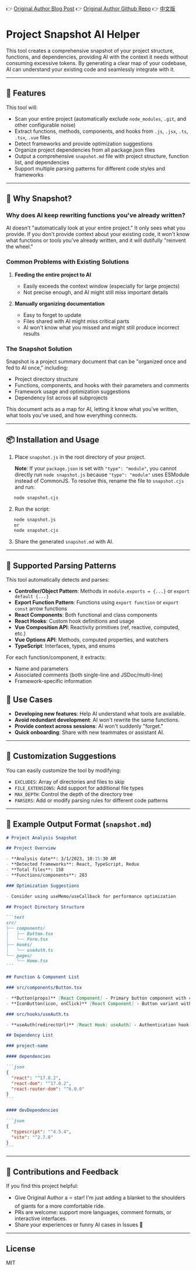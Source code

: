 👉 [Original Author Blog Post](https://jackle.pro/articles/ai-rewrite-functions-snapshot-solution)
👉 [Original Author Github Repo](https://github.com/chenjackle45/project-snapshot-ai-helper)
👉 [中文版](./README.md)

# Project Snapshot AI Helper

This tool creates a comprehensive snapshot of your project structure, functions, and dependencies, providing AI with the context it needs without consuming excessive tokens. By generating a clear map of your codebase, AI can understand your existing code and seamlessly integrate with it.

---

## 🚀 Features

This tool will:

- Scan your entire project (automatically exclude `node_modules`, `.git`, and other configurable noise)
- Extract functions, methods, components, and hooks from `.js`, `.jsx`, `.ts`, `.tsx`, `.vue` files
- Detect frameworks and provide optimization suggestions
- Organize project dependencies from all package.json files
- Output a comprehensive `snapshot.md` file with project structure, function list, and dependencies
- Support multiple parsing patterns for different code styles and frameworks

---

## 🤔 Why Snapshot?

### Why does AI keep rewriting functions you've already written?

AI doesn't "automatically look at your entire project." It only sees what you provide. If you don't provide context about your existing code, it won't know what functions or tools you've already written, and it will dutifully "reinvent the wheel."

### Common Problems with Existing Solutions

1. **Feeding the entire project to AI**

   - Easily exceeds the context window (especially for large projects)
   - Not precise enough, and AI might still miss important details

2. **Manually organizing documentation**
   - Easy to forget to update
   - Files shared with AI might miss critical parts
   - AI won't know what you missed and might still produce incorrect results

### The Snapshot Solution

Snapshot is a project summary document that can be "organized once and fed to AI once," including:

- Project directory structure
- Functions, components, and hooks with their parameters and comments
- Framework usage and optimization suggestions
- Dependency list across all subprojects

This document acts as a map for AI, letting it know what you've written, what tools you've used, and how everything connects.

---

## 📦 Installation and Usage

1. Place `snapshot.js` in the root directory of your project.

   **Note**: If your `package.json` is set with `"type": "module"`, you cannot directly run `node snapshot.js` because `"type": "module"` uses ESModule instead of CommonJS. To resolve this, rename the file to `snapshot.cjs` and run:

```bash
   node snapshot.cjs
```

2. Run the script:

```bash
   node snapshot.js
   or
   node snapshot.cjs
```

3. Share the generated `snapshot.md` with AI.

---

## 🧮 Supported Parsing Patterns

This tool automatically detects and parses:

- **Controller/Object Pattern**: Methods in `module.exports = {...}` or `export default {...}`
- **Export Function Pattern**: Functions using `export function` or `export const` arrow functions
- **React Components**: Both functional and class components
- **React Hooks**: Custom hook definitions and usage
- **Vue Composition API**: Reactivity primitives (ref, reactive, computed, etc.)
- **Vue Options API**: Methods, computed properties, and watchers
- **TypeScript**: Interfaces, types, and enums

For each function/component, it extracts:

- Name and parameters
- Associated comments (both single-line and JSDoc/multi-line)
- Framework-specific information

## 🧠 Use Cases

- **Developing new features**: Help AI understand what tools are available.
- **Avoid redundant development**: AI won't rewrite the same functions.
- **Provide context across sessions**: AI won't suddenly "forget."
- **Quick onboarding**: Share with new teammates or assistant AI.

---

## 🔧 Customization Suggestions

You can easily customize the tool by modifying:

- `EXCLUDES`: Array of directories and files to skip
- `FILE_EXTENSIONS`: Add support for additional file types
- `MAX_DEPTH`: Control the depth of the directory tree
- `PARSERS`: Add or modify parsing rules for different code patterns

---

## 📄 Example Output Format (`snapshot.md`)

````md
# Project Analysis Snapshot

## Project Overview

- **Analysis date**: 3/1/2023, 10:15:30 AM
- **Detected frameworks**: React, TypeScript, Redux
- **Total files**: 158
- **Functions/components**: 283

### Optimization Suggestions

- Consider using useMemo/useCallback for performance optimization

## Project Directory Structure

```text
src/
├── components/
│   ├── Button.tsx
│   └── Form.tsx
├── hooks/
│   └── useAuth.ts
└── pages/
    └── Home.tsx
```

## Function & Component List

### src/components/Button.tsx

- **Button(props)** [React Component] - Primary button component with customizable styles
- **IconButton(icon, onClick)** [React Component] - Button variant with icon support

### src/hooks/useAuth.ts

- **useAuth(redirectUrl)** [React Hook: useAuth] - Authentication hook that handles login states

## Dependency List

### project-name

#### dependencies

```json
{
  "react": "^17.0.2",
  "react-dom": "^17.0.2",
  "react-router-dom": "^6.0.0"
}
```

#### devDependencies

```json
{
  "typescript": "^4.5.4",
  "vite": "^2.7.0"
}
```
````

---

## 🙌 Contributions and Feedback

If you find this project helpful:

- Give Original Author a ⭐️ star! I'm just adding a blanket to the shoulders of giants for a more comfortable ride.
- PRs are welcome: support more languages, comment formats, or interactive interfaces.
- Share your experiences or funny AI cases in Issues 🤖

---

## License

MIT
